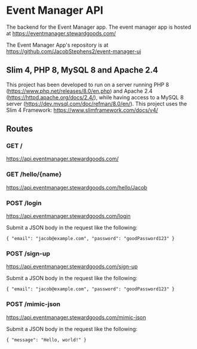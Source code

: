 # Event Manager API
The backend for the Event Manager app. The event manager app is hosted at https://eventmanager.stewardgoods.com/

The Event Manager App's repository is at https://github.com/JacobStephens2/event-manager-ui

## Slim 4, PHP 8, MySQL 8 and Apache 2.4

This project has been developed to run on a server running PHP 8 (https://www.php.net/releases/8.0/en.php) and Apache 2.4 (https://httpd.apache.org/docs/2.4/), while having access to a MySQL 8 server (https://dev.mysql.com/doc/refman/8.0/en/). This project uses the Slim 4 Framework: https://www.slimframework.com/docs/v4/

## Routes

### GET /

https://api.eventmanager.stewardgoods.com/

### GET /hello/{name}

https://api.eventmanager.stewardgoods.com/hello/Jacob

### POST /login

https://api.eventmanager.stewardgoods.com/login

Submit a JSON body in the request like the following:

`{
    "email": "jacob@example.com",
    "password": "goodPassword123"
}`

### POST /sign-up

https://api.eventmanager.stewardgoods.com/sign-up

Submit a JSON body in the request like the following:

`{
    "email": "jacob@example.com",
    "password": "goodPassword123"
}`

### POST /mimic-json

https://api.eventmanager.stewardgoods.com/mimic-json

Submit a JSON body in the request like the following:

`{
    "message": "Hello, world!"
}`
